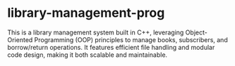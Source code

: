 # library-management-prog
This is a library management system built in C++, leveraging Object-Oriented Programming (OOP) principles to manage books, subscribers, and borrow/return operations. It features efficient file handling and modular code design, making it both scalable and maintainable.
